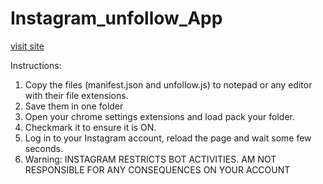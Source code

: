 # Instagram_unfollow_App
[visit site]()

Instructions:
1. Copy the files (manifest.json and unfollow.js) to notepad or any editor with their file extensions.
2. Save them in one folder
3. Open your chrome settings extensions and load pack your folder.
4. Checkmark it to ensure it is ON.
5. Log in to your Instagram account, reload the page and wait some few seconds.
6. Warning: INSTAGRAM RESTRICTS BOT ACTIVITIES. AM NOT RESPONSIBLE FOR ANY CONSEQUENCES ON YOUR ACCOUNT
